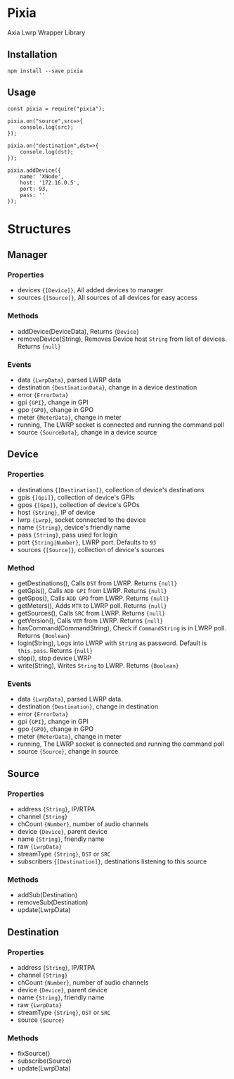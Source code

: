 # Pixia
Axia Lwrp Wrapper Library

## Installation
`npm install --save pixia`

## Usage
```
const pixia = require("pixia");

pixia.on("source",src=>{
    console.log(src);
});

pixia.on("destination",dst=>{
    console.log(dst);
});

pixia.addDevice({
    name: 'XNode',
    host: '172.16.0.5',
    port: 93,
    pass: ''
});
```

# Structures

## Manager

### Properties
- devices `{[Device]}`, All added devices to manager
- sources `{[Source]}`, All sources of all devices for easy access

### Methods
- addDevice(DeviceData), Returns `{Device}`
- removeDevice(String), Removes Device host `String` from list of devices. Returns `{null}`

### Events
- data `{LwrpData}`, parsed LWRP data
- destination `{DestinationData}`, change in a device destination
- error `{ErrorData}`
- gpi `{GPI}`, change in GPI
- gpo `{GPO}`, change in GPO
- meter `{MeterData}`, change in meter
- running, The LWRP socket is connected and running the command poll
- source `{SourceData}`, change in a device source


## Device

### Properties
- destinations `{[Destination]}`, collection of device's destinations
- gpis `{[Gpi]}`, collection of device's GPIs
- gpos `{[Gpo]}`, collection of device's GPOs
- host `{String}`, IP of device
- lwrp `{Lwrp}`, socket connected to the device
- name `{String}`, device's friendly name
- pass `{String}`, pass used for login
- port `{String|Number}`, LWRP port. Defaults to `93`
- sources `{[Source]}`, collection of device's sources

### Method
- getDestinations(), Calls `DST` from LWRP. Returns `{null}`
- getGpis(), Calls `ADD GPI` from LWRP. Returns `{null}`
- getGpos(), Calls `ADD GPO` from LWRP. Returns `{null}`
- getMeters(), Adds `MTR` to LWRP poll. Returns `{null}`
- getSources(), Calls `SRC` from LWRP. Returns `{null}`
- getVersion(), Calls `VER` from LWRP. Returns `{null}`
- hasCommand(CommandString), Check if `CommandString` is in LWRP poll. Returns `{Boolean}`
- login(String), Logs into LWRP with `String` as password. Default is `this.pass`. Returns `{null}`
- stop(), stop device LWRP
- write(String), Writes `String` to LWRP. Returns `{Boolean}`

### Events
- data `{LwrpData}`, parsed LWRP data.
- destination `{Destination}`, change in destination
- error `{ErrorData}`
- gpi `{GPI}`, change in GPI
- gpo `{GPO}`, change in GPO
- meter `{MeterData}`, change in meter
- running, The LWRP socket is connected and running the command poll
- source `{Source}`, change in source



## Source

### Properties
- address `{String}`, IP/RTPA
- channel `{String}`
- chCount `{Number}`, number of audio channels
- device `{Device}`, parent device
- name `{String}`, friendly name
- raw `{LwrpData}`
- streamType `{String}`, `DST` or `SRC`
- subscribers `{[Destination]}`, destinations listening to this source

### Methods
- addSub(Destination)
- removeSub(Destination)
- update(LwrpData)


## Destination

### Properties
- address `{String}`, IP/RTPA
- channel `{String}`
- chCount `{Number}`, number of audio channels
- device `{Device}`, parent device
- name `{String}`, friendly name
- raw `{LwrpData}`
- streamType `{String}`, `DST` or `SRC`
- source `{Source}`

### Methods
- fixSource()
- subscribe(Source)
- update(LwrpData)
